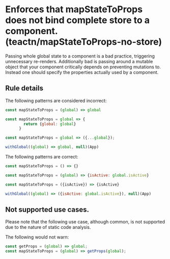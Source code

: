 #  Enforces that mapStateToProps does not bind complete store to a component. (teactn/mapStateToProps-no-store)

Passing whole global state to a component is a bad practice, triggering unnecessary re-renders. Additionally bad is passing around a mutable object that your component critically depends on preventing mutations to.
Instead one should specify the properties actually used by a component.

## Rule details

The following patterns are considered incorrect:

```js
const mapStateToProps = (global) => global
```

```js
const mapStateToProps = global => {
        return {global: global}
      }
```

```js
const mapStateToProps = global => ({...global});
```

```js
withGlobal((global) => global, null)(App)
```

The following patterns are correct:

```js
const mapStateToProps = () => {}
```

```js
const mapStateToProps = (global) => {isActive: global.isActive}
```

```js
const mapStateToProps = ({isActive}) => {isActive}
```

```js
withGlobal((global) => ({isActive: global.isActive}), null)(App)
```

## Not supported use cases.

Please note that the following use case, although common, is not supported due to the nature of static code analysis.

The following would not warn:

```js
const getProps = (global) => global;
const mapStateToProps = (global) => getProps(global);
```
